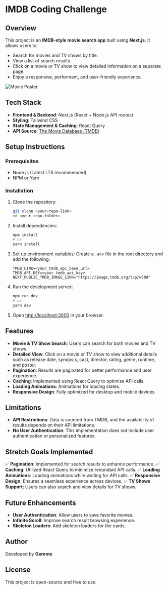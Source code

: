 # IMDB Coding Challenge

## **Overview**
This project is an **IMDB-style movie search app** built using **Next.js**. It allows users to:
- Search for movies and TV shows by title.
- View a list of search results.
- Click on a movie or TV show to view detailed information on a separate page.
- Enjoy a responsive, performant, and user-friendly experience.

![Movie Poster](https://image.tmdb.org/t/p/w500/your-image-path.jpg)

## **Tech Stack**
- **Frontend & Backend**: Next.js (React + Node.js API routes)
- **Styling**: Tailwind CSS
- **State Management & Caching**: React Query
- **API Source**: [The Movie Database (TMDB)](https://www.themoviedb.org/)

## **Setup Instructions**

### **Prerequisites**
- Node.js (Latest LTS recommended)
- NPM or Yarn

### **Installation**
1. Clone the repository:
   ```sh
   git clone <your-repo-link>
   cd <your-repo-folder>
   ```
2. Install dependencies:
   ```sh
   npm install
   # or
   yarn install
   ```
3. Set up environment variables:
   Create a `.env` file in the root directory and add the following:
   ```env
   TMDB_LINK=<your_tmdb_api_base_url>
   TMDB_API_KEY=<your_tmdb_api_key>
   NEXT_PUBLIC_TMDB_IMAGE_LINK="https://image.tmdb.org/t/p/w500"
   ```
4. Run the development server:
   ```sh
   npm run dev
   # or
   yarn dev
   ```
5. Open [http://localhost:3000](http://localhost:3000) in your browser.

## **Features**
- **Movie & TV Show Search**: Users can search for both movies and TV shows.
- **Detailed View**: Click on a movie or TV show to view additional details such as release date, synopsis, cast, director, rating, genre, runtime, and poster.
- **Pagination**: Results are paginated for better performance and user experience.
- **Caching**: Implemented using React Query to optimize API calls.
- **Loading Animations**: Animations for loading states.
- **Responsive Design**: Fully optimized for desktop and mobile devices.

## **Limitations**
- **API Restrictions**: Data is sourced from TMDB, and the availability of results depends on their API limitations.
- **No User Authentication**: This implementation does not include user authentication or personalized features.

## **Stretch Goals Implemented**
✅ **Pagination**: Implemented for search results to enhance performance.
✅ **Caching**: Utilized React Query to minimize redundant API calls.
✅ **Loading Animations**: Loading animations while waiting for API calls.
✅ **Responsive Design**: Ensures a seamless experience across devices.
✅ **TV Shows Support**: Users can also search and view details for TV shows.

## **Future Enhancements**
- **User Authentication**: Allow users to save favorite movies.
- **Infinite Scroll**: Improve search result browsing experience.
- **Skeleton Loaders**: Add skeleton loaders for the cards.

## **Author**
Developed by **Gerome**

## **License**
This project is open-source and free to use.


